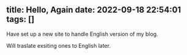 title: Hello, Again
date: 2022-09-18 22:54:01
tags: []
---

Have set up a new site to handle English version of my blog.

<!--more-->

Will traslate exsiting ones to English later.
